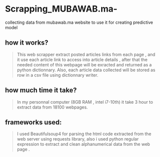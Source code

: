 # Scrapping_MUBAWAB.ma-
collecting data from mubawab.ma website to use it for creating predictive model
## how it works?
>This web scrapper extract posted articles links from each page , and it use each article link to access into article details , after that the needed content of this webpage will be exracted and returned as a python dictionnary. Also, each article data collected will be stored as row in a csv file using dictionnary writer.
## how much time it take?
> In my personnal computer (8GB RAM , intel i7-10th) it take 3 hour to extract data from 18100 webpages.
## frameworks used:
>I used Beautifulsoup4 for parsing the html code extracted from the web server using requests library, also i used python regular expression to extract and clean alphanumerical data from the web page .
